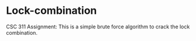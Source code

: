 # Lock-combination
CSC 311 Assignment: This is a simple brute force algorithm to crack the lock combination.
